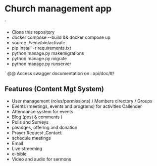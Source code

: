 # Church management app

`

- Clone this repository
- docker compose --build && docker compose up
- source ./venv/bin/activate
- pip install -r requirements.txt
- python manage.py makemigrations
- python manage.py migrate
- python manage.py runserver

`
@@ Access swagger documentation on : api/doc/#/

## Features (Content Mgt System)

- User management (roles/permissions) / Members directory / Groups
- Events (meetings, events and programs) for activities Callender
- Attendance system for events
- Blog (post & comments )
- Polls and Surveys
- pleadges, offering and donation
- Prayer Request ,Contact
- schedule meetings
- Email
- Live streeming
- e-bible
- Video and audio for sermons
